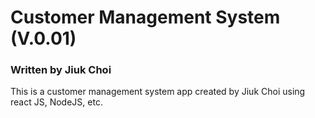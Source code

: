 # Customer Management System (V.0.01)

### Written by Jiuk Choi
This is a customer management system app created by Jiuk Choi using react JS, NodeJS, etc.